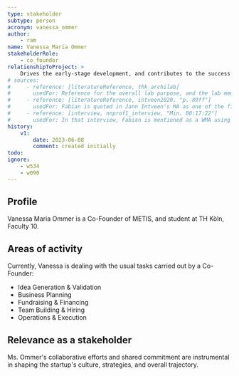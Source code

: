 ```yaml
---
type: stakeholder
subtype: person
acronym: vanessa_ommer
author: 
    - ram
name: Vanessa Maria Ommer
stakeholderRole: 
    - co_founder
relationshipToProject: >
    Drives the early-stage development, and contributes to the success of the business.
# sources:
#     - reference: [literatureReference, thk_archilab]
#       usedFor: Reference for the overall lab purpose, and the lab members
#     - reference: [literatureReference, intveen2020, "p. 89ff"]
#       usedFor: Fabian is quoted in Jann Intveen's MA as one of the first Divekit users
#     - reference: [interview, nnprof1_interview, "Min. 00:17:22"]
#       usedFor: In that interview, Fabian is mentioned as a WMA using Divekit
history:
    v1:
        date: 2023-06-08
        comment: created initially
todo:
ignore: 
    - w534
    - w090
---
```


## Profile

Vanessa Maria Ommer is a Co-Founder of METIS, and student at TH Köln, Faculty 10.

## Areas of activity

Currently, Vanessa is dealing with the usual tasks carried out by a Co-Founder: 

* Idea Generation & Validation
* Business Planning
* Fundraising & Financing
* Team Building & Hiring
* Operations & Execution

## Relevance as a stakeholder

Ms. Ommer's collaborative efforts and shared commitment are instrumental in shaping the startup's culture, strategies, and overall trajectory.
